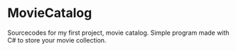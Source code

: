 # MovieCatalog
Sourcecodes for my first project, movie catalog. Simple program made with C# to store your movie collection.
